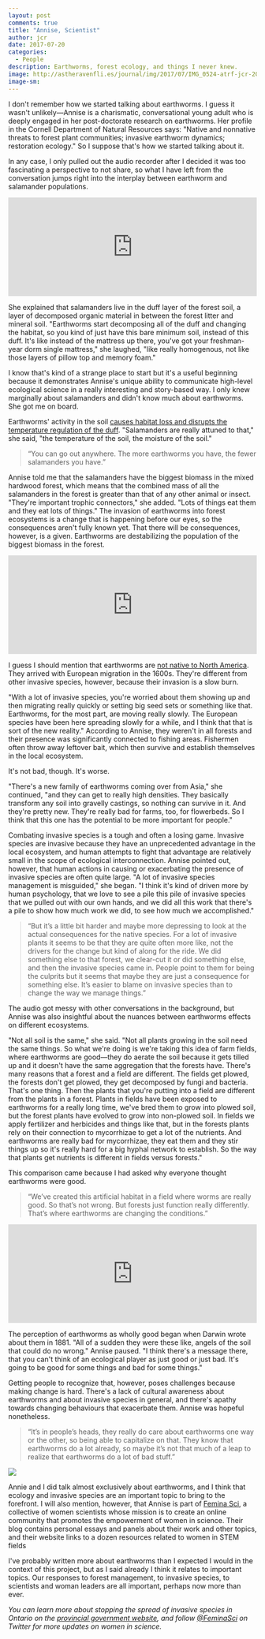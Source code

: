 ```yaml
---
layout: post
comments: true
title: "Annise, Scientist"
author: jcr
date: 2017-07-20
categories:
  - People
description: Earthworms, forest ecology, and things I never knew.
image: http://astheravenfli.es/journal/img/2017/07/IMG_0524-atrf-jcr-2000-web.jpg
image-sm:
--- 
```


I don't remember how we started talking about earthworms. I guess it wasn't unlikely—Annise is a charismatic, conversational young adult who is deeply engaged in her post-doctorate research on earthworms. Her profile in the Cornell Department of Natural Resources says: "Native and nonnative threats to forest plant communities; invasive earthworm dynamics; restoration ecology." So I suppose that's how we started talking about it.

In any case, I only pulled out the audio recorder after I decided it was too fascinating a perspective to not share, so what I have left from the conversation jumps right into the interplay between earthworm and salamander populations.

<iframe width="100%" height="200" scrolling="no" frameborder="no" src="https://w.soundcloud.com/player/?url=https%3A//api.soundcloud.com/tracks/334134262&amp;auto_play=false&amp;hide_related=false&amp;show_comments=true&amp;show_user=true&amp;show_reposts=false&amp;visual=true"></iframe>

She explained that salamanders live in the duff layer of the forest soil, a layer of decomposed organic material in between the forest litter and mineral soil. "Earthworms start decomposing all of the duff and changing the habitat, so you kind of just have this bare minimum soil, instead of this duff. It's like instead of the mattress up there, you've got your freshman-year dorm single mattress," she laughed, "like really homogenous, not like those layers of pillow top and memory foam." 

I know that's kind of a strange place to start but it's a useful beginning because it demonstrates Annise's unique ability to communicate high-level ecological science in a really interesting and story-based way. I only knew marginally about salamanders and didn't know much about earthworms. She got me on board.

Earthworms' activity in the soil <a href="http://www.magma.ca/~bambie/mfc/msa/worms.html" target="blank">causes habitat loss and disrupts the temperature regulation of the duff</a>. "Salamanders are really attuned to that," she said, "the temperature of the soil, the moisture of the soil."

<blockquote>&ldquo;You can go out anywhere. The more earthworms you have, the fewer salamanders you have.&rdquo;</blockquote>

Annise told me that the salamanders have the biggest biomass in the mixed hardwood forest, which means that the combined mass of all the salamanders in the forest is greater than that of any other animal or insect. "They're important trophic connectors," she added. "Lots of things eat them and they eat lots of things." The invasion of earthworms into forest ecosystems is a change that is happening before our eyes, so the consequences aren't fully known yet. That there will be consequences, however, is a given. Earthworms are destabilizing the population of the biggest biomass in the forest.

<iframe width="100%" height="200" scrolling="no" frameborder="no" src="https://w.soundcloud.com/player/?url=https%3A//api.soundcloud.com/tracks/334134266&amp;auto_play=false&amp;hide_related=false&amp;show_comments=true&amp;show_user=true&amp;show_reposts=false&amp;visual=true"></iframe>

I guess I should mention that earthworms are <a href="https://ecosystemsontheedge.org/earthworm-invaders/" target="blank">not native to North America</a>. They arrived with European migration in the 1600s. They're different from other invasive species, however, because their invasion is a slow burn.

"With a lot of invasive species, you're worried about them showing up and then migrating really quickly or setting big seed sets or something like that. Earthworms, for the most part, are moving really slowly. The European species have been here spreading slowly for a while, and I think that that is sort of the new reality." According to Annise, they weren't in all forests and their presence was significantly connected to fishing areas. Fishermen often throw away leftover bait, which then survive and establish themselves in the local ecosystem.

It's not bad, though. It's worse.

"There's a new family of earthworms coming over from Asia," she continued, "and they can get to really high densities. They basically transform any soil into gravelly castings, so nothing can survive in it. And they're pretty new. They're really bad for farms, too, for flowerbeds. So I think that this one has the potential to be more important for people."

Combating invasive species is a tough and often a losing game. Invasive species are invasive because they have an unprecedented advantage in the local ecosystem, and human attempts to fight that advantage are relatively small in the scope of ecological interconnection. Annise pointed out, however, that human actions in causing or exacerbating the presence of invasive species are often quite large. "A lot of invasive species management is misguided," she began. "I think it's kind of driven more by human psychology, that we love to see a pile this pile of invasive species that we pulled out with our own hands, and we did all this work that there's a pile to show how much work we did, to see how much we accomplished."

<blockquote>&ldquo;But it&rsquo;s a little bit harder and maybe more depressing to look at the actual consequences for the native species. For a lot of invasive plants it seems to be that they are quite often more like, not the drivers for the change but kind of along for the ride. We did something else to that forest, we clear-cut it or did something else, and then the invasive species came in. People point to them for being the culprits but it seems that maybe they are just a consequence for something else. It&rsquo;s easier to blame on invasive species than to change the way we manage things.&rdquo;</blockquote>

The audio got messy with other conversations in the background, but Annise was also insightful about the nuances between earthworms effects on different ecosystems.

"Not all soil is the same," she said. "Not all plants growing in the soil need the same things. So what we're doing is we're taking this idea of farm fields, where earthworms are good—they do aerate the soil because it gets tilled up and it doesn't have the same aggregation that the forests have. There's many reasons that a forest and a field are different. The fields get plowed, the forests don't get plowed, they get decomposed by fungi and bacteria. That's one thing. Then the plants that you're putting into a field are different from the plants in a forest. Plants in fields have been exposed to earthworms for a really long time, we've bred them to grow into plowed soil, but the forest plants have evolved to grow into non-plowed soil. In fields we apply fertilizer and herbicides and things like that, but in the forests plants rely on their connection to mycorrhizae to get a lot of the nutrients. And earthworms are really bad for mycorrhizae, they eat them and they stir things up so it's really hard for a big hyphal network to establish. So the way that plants get nutrients is different in fields versus forests."

This comparison came because I had asked why everyone thought earthworms were good.

<blockquote>&ldquo;We&rsquo;ve created this artificial habitat in a field where worms are really good. So that&rsquo;s not wrong. But forests just function really differently. That&rsquo;s where earthworms are changing the conditions.&rdquo;</blockquote>

<iframe width="100%" height="200" scrolling="no" frameborder="no" src="https://w.soundcloud.com/player/?url=https%3A//api.soundcloud.com/tracks/334134271&amp;auto_play=false&amp;hide_related=false&amp;show_comments=true&amp;show_user=true&amp;show_reposts=false&amp;visual=true"></iframe>

The perception of earthworms as wholly good began when Darwin wrote about them in 1881. "All of a sudden they were these like, angels of the soil that could do no wrong." Annise paused. "I think there's a message there, that you can't think of an ecological player as just good or just bad. It's going to be good for some things and bad for some things."

Getting people to recognize that, however, poses challenges because making change is hard. There's a lack of cultural awareness about earthworms and about invasive species in general, and there's apathy towards changing behaviours that exacerbate them. Annise was hopeful nonetheless.

<blockquote>&ldquo;It&rsquo;s in people&rsquo;s heads, they really do care about earthworms one way or the other, so being able to capitalize on that. They know that earthworms do a lot already, so maybe it&rsquo;s not that much of a leap to realize that earthworms do a lot of bad stuff.&rdquo;</blockquote>

<img src="http://astheravenfli.es/journal/img/2017/07/IMG_0535-atrf-jcr-2000-web.jpg">

Annie and I did talk almost exclusively about earthworms, and I think that ecology and invasive species are an important topic to bring to the forefront. I will also mention, however, that Annise is part of <a href="https://www.feminasci.com/about" target="blank">Femina Sci</a>, a collective of women scientists whose mission is to create an online community that promotes the empowerment of women in science. Their blog contains personal essays and panels about their work and other topics, and their website links to a dozen resources related to women in STEM fields

I've probably written more about earthworms than I expected I would in the context of this project, but as I said already I think it relates to important topics. Our responses to forest management, to invasive species, to scientists and woman leaders are all important, perhaps now more than ever.

<i>You can learn more about stopping the spread of invasive species in Ontario on the <a href="https://www.ontario.ca/page/stop-spread-invasive-species" target="blank">provincial government website</a>, and follow <a href="https://twitter.com/FeminaSci" target="blank">@FeminaSci</a> on Twitter for more updates on women in science.</i>